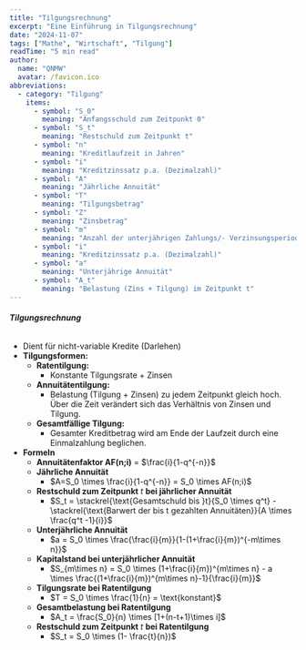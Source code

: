 ```yaml
---
title: "Tilgungsrechnung"
excerpt: "Eine Einführung in Tilgungsrechnung"
date: "2024-11-07"
tags: ["Mathe", "Wirtschaft", "Tilgung"]
readTime: "5 min read"
author:
  name: "QNMW"
  avatar: /favicon.ico
abbreviations:
  - category: "Tilgung"
    items:
      - symbol: "S_0"
        meaning: "Anfangsschuld zum Zeitpunkt 0"
      - symbol: "S_t"
        meaning: "Restschuld zum Zeitpunkt t"
      - symbol: "n"
        meaning: "Kreditlaufzeit in Jahren"
      - symbol: "i"
        meaning: "Kreditzinssatz p.a. (Dezimalzahl)"
      - symbol: "A"
        meaning: "Jährliche Annuität"
      - symbol: "T"
        meaning: "Tilgungsbetrag"
      - symbol: "Z"
        meaning: "Zinsbetrag"
      - symbol: "m"
        meaning: "Anzahl der unterjährigen Zahlungs/- Verzinsungsperioden"
      - symbol: "i"
        meaning: "Kreditzinssatz p.a. (Dezimalzahl)"
      - symbol: "a"
        meaning: "Unterjährige Annuität"
      - symbol: "A_t"
        meaning: "Belastung (Zins + Tilgung) im Zeitpunkt t"
---
```


###### **Tilgungsrechnung**
- Dient für nicht-variable Kredite (Darlehen)
- **Tilgungsformen:**
	- **Ratentilgung:**
		- Konstante Tilgungsrate + Zinsen
	- **Annuitätentilgung:**
		- Belastung (Tilgung + Zinsen) zu jedem Zeitpunkt gleich hoch. Über die Zeit verändert sich das Verhältnis von Zinsen und Tilgung.
	- **Gesamtfällige Tilgung:**
		- Gesamter Kreditbetrag wird am Ende der Laufzeit durch eine Einmalzahlung beglichen.
- **Formeln**
	- **Annuitätenfaktor AF(n;i)** = $\frac{i}{1-q^{-n}}$
	- **Jährliche Annuität**
		- $A=S_0 \times \frac{i}{1-q^{-n}} = S_0 \times AF(n;i)$
	- **Restschuld zum Zeitpunkt** $t$ **bei jährlicher Annuität**
		- $S_t =  \stackrel{\text{Gesamtschuld bis }t}{S_0 \times q^t} - \stackrel{\text{Barwert der bis t gezahlten Annuitäten}}{A \times \frac{q^t -1}{i}}$
	- **Unterjährliche Annuität**
		- $a = S_0 \times \frac{\frac{i}{m}}{1-(1+\frac{i}{m})^{-m\times n}}$
	- **Kapitalstand bei unterjährlicher Annuität**
		- $S_{m\times n} = S_0 \times (1+\frac{i}{m})^{m\times n} - a \times \frac{(1+\frac{i}{m})^{m\times n}-1}{\frac{i}{m}}$
	- **Tilgungsrate bei Ratentilgung**
		- $T = S_0 \times \frac{1}{n} = \text{konstant}$
	- **Gesamtbelastung bei Ratentilgung**
		- $A_t = \frac{S_0}{n} \times [1+(n-t+1)\times i]$
	- **Restschuld zum Zeitpunkt** $t$ **bei Ratentilgung**
		- $S_t = S_0 \times (1- \frac{t}{n})$

